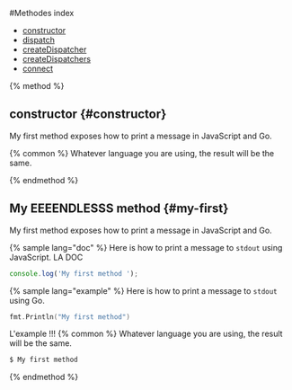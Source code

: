 #Methodes index

* [constructor](constructor.md)
* [dispatch](dispatch.md)
* [createDispatcher](createdispatcher.md)
* [createDispatchers](createdispatchers.md)
* [connect](connect.md)

{% method %}
## constructor {#constructor}

My first method exposes how to print a message in JavaScript and Go.

{% common %}
Whatever language you are using, the result will be the same.

{% endmethod %}


## My EEEENDLESSS method {#my-first}

My first method exposes how to print a message in JavaScript and Go.

{% sample lang="doc" %}
Here is how to print a message to `stdout` using JavaScript.
 LA DOC
```js
console.log('My first method ');
```

{% sample lang="example" %}
Here is how to print a message to `stdout` using Go.

```go
fmt.Println("My first method")
```
 L'example !!!
{% common %}
Whatever language you are using, the result will be the same.

```bash
$ My first method
```
{% endmethod %}
